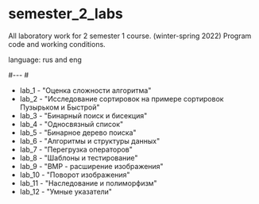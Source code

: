 # semester_2_labs #

All laboratory work for 2 semester 1 course. (winter-spring 2022) Program code and working conditions. 

language: rus and eng

#--- #
+ lab_1 - "Оценка сложности алгоритма"
+ lab_2 - "Исследование сортировок на примере сортировок Пузырьком и Быстрой"
+ lab_3 - "Бинарный поиск и бисекция"
+ lab_4 - "Односвязный список"
+ lab_5 - "Бинарное дерево поиска"
+ lab_6 - "Алгоритмы и структуры данных"
+ lab_7 - "Перегрузка операторов"
+ lab_8 - "Шаблоны и тестирование"
+ lab_9 - "BMP - расширение изображения"
+ lab_10 - "Поворот изображения"
+ lab_11 - "Наследование и полиморфизм"
+ lab_12 - "Умные указатели"
